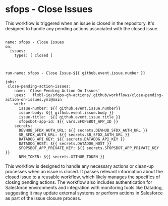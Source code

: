 # sfops - Close Issues

This workflow is triggered when an issue is closed in the repository. It's designed to handle any pending actions associated with the closed issue.

```

name: sfops - Close Issues
on:
  issues:
    types: [ closed ]



run-name: sfops - Close Issue-${{ github.event.issue.number }}

jobs:
 close-pending-action-issues:
    name: 'Close Pending Action On Issues'
    uses:   flxbl-io/sfops-gh-actions/.github/workflows/close-pending-action-on-issues.yml@main
    with:
      issue-number: ${{ github.event.issue.number}}
      issue-body: ${{ github.event.issue.body }}
      issue-title:  ${{ github.event.issue.title }} 
      sfopsbot-app-id: ${{ vars.SFOPSBOT_APP_ID }}
    secrets:
      DEVHUB_SFDX_AUTH_URL: ${{ secrets.DEVHUB_SFDX_AUTH_URL }}
      SB_SFDX_AUTH_URL: ${{ secrets.SB_SFDX_AUTH_URL }}
      DATADOG_API_KEY: ${{ secrets.DATADOG_API_KEY }}
      DATADOG_HOST: ${{ secrets.DATADOG_HOST }}
      SFOPSBOT_APP_PRIVATE_KEY: ${{ secrets.SFOPSBOT_APP_PRIVATE_KEY }}
      NPM_TOKEN: ${{ secrets.GITHUB_TOKEN }}    

```



This workflow is designed to handle any necessary actions or clean-up processes when an issue is closed. It passes relevant information about the closed issue to a reusable workflow, which likely manages the specifics of closing pending actions. The workflow also includes authentication for Salesforce environments and integration with monitoring tools like Datadog, suggesting it may update external systems or perform actions in Salesforce as part of the issue closure process.
